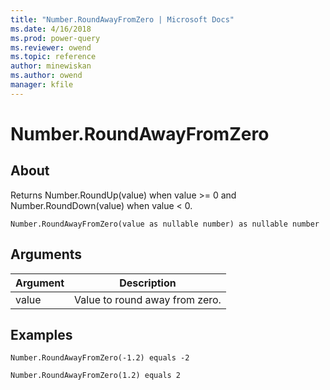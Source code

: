 ```yaml
---
title: "Number.RoundAwayFromZero | Microsoft Docs"
ms.date: 4/16/2018
ms.prod: power-query
ms.reviewer: owend
ms.topic: reference
author: minewiskan
ms.author: owend
manager: kfile
---
```

# Number.RoundAwayFromZero

  
## About  
Returns Number.RoundUp(value) when value &gt;= 0 and Number.RoundDown(value) when value &lt; 0.  
  
```  
Number.RoundAwayFromZero(value as nullable number) as nullable number  
```  
  
## Arguments  
  
|Argument|Description|  
|------------|---------------|  
|value|Value to round away from zero.|  
  
## Examples  
  
```  
Number.RoundAwayFromZero(-1.2) equals -2  
```  
  
```  
Number.RoundAwayFromZero(1.2) equals 2  
```  
